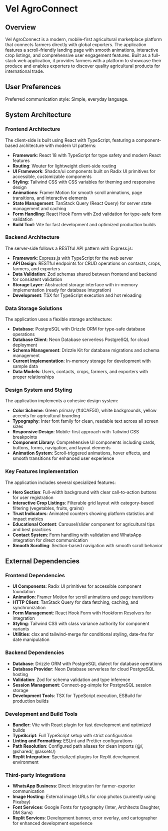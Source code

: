 # Vel AgroConnect

## Overview

Vel AgroConnect is a modern, mobile-first agricultural marketplace platform that connects farmers directly with global exporters. The application features a scroll-friendly landing page with smooth animations, interactive crop listings, and comprehensive user engagement features. Built as a full-stack web application, it provides farmers with a platform to showcase their produce and enables exporters to discover quality agricultural products for international trade.

## User Preferences

Preferred communication style: Simple, everyday language.

## System Architecture

### Frontend Architecture
The client-side is built using React with TypeScript, featuring a component-based architecture with modern UI patterns:

- **Framework**: React 18 with TypeScript for type safety and modern React features
- **Routing**: Wouter for lightweight client-side routing
- **UI Framework**: Shadcn/ui components built on Radix UI primitives for accessible, customizable components
- **Styling**: Tailwind CSS with CSS variables for theming and responsive design
- **Animations**: Framer Motion for smooth scroll animations, page transitions, and interactive elements
- **State Management**: TanStack Query (React Query) for server state management and caching
- **Form Handling**: React Hook Form with Zod validation for type-safe form validation
- **Build Tool**: Vite for fast development and optimized production builds

### Backend Architecture
The server-side follows a RESTful API pattern with Express.js:

- **Framework**: Express.js with TypeScript for the web server
- **API Design**: RESTful endpoints for CRUD operations on contacts, crops, farmers, and exporters
- **Data Validation**: Zod schemas shared between frontend and backend for consistent validation
- **Storage Layer**: Abstracted storage interface with in-memory implementation (ready for database integration)
- **Development**: TSX for TypeScript execution and hot reloading

### Data Storage Solutions
The application uses a flexible storage architecture:

- **Database**: PostgreSQL with Drizzle ORM for type-safe database operations
- **Database Client**: Neon Database serverless PostgreSQL for cloud deployment
- **Schema Management**: Drizzle Kit for database migrations and schema management
- **Current Implementation**: In-memory storage for development with sample data
- **Data Models**: Users, contacts, crops, farmers, and exporters with proper relationships

### Design System and Styling
The application implements a cohesive design system:

- **Color Scheme**: Green primary (#4CAF50), white backgrounds, yellow accents for agricultural branding
- **Typography**: Inter font family for clean, readable text across all screen sizes
- **Responsive Design**: Mobile-first approach with Tailwind CSS breakpoints
- **Component Library**: Comprehensive UI components including cards, buttons, forms, navigation, and layout elements
- **Animation System**: Scroll-triggered animations, hover effects, and smooth transitions for enhanced user experience

### Key Features Implementation
The application includes several specialized features:

- **Hero Section**: Full-width background with clear call-to-action buttons for user registration
- **Interactive Crop Listings**: Filterable grid layout with category-based filtering (vegetables, fruits, grains)
- **Trust Indicators**: Animated counters showing platform statistics and impact metrics
- **Educational Content**: Carousel/slider component for agricultural tips and best practices
- **Contact System**: Form handling with validation and WhatsApp integration for direct communication
- **Smooth Scrolling**: Section-based navigation with smooth scroll behavior

## External Dependencies

### Frontend Dependencies
- **UI Components**: Radix UI primitives for accessible component foundation
- **Animation**: Framer Motion for scroll animations and page transitions
- **HTTP Client**: TanStack Query for data fetching, caching, and synchronization
- **Form Management**: React Hook Form with Hookform Resolvers for integration
- **Styling**: Tailwind CSS with class variance authority for component variants
- **Utilities**: clsx and tailwind-merge for conditional styling, date-fns for date manipulation

### Backend Dependencies
- **Database**: Drizzle ORM with PostgreSQL dialect for database operations
- **Database Provider**: Neon Database serverless for cloud PostgreSQL hosting
- **Validation**: Zod for schema validation and type inference
- **Session Management**: Connect-pg-simple for PostgreSQL session storage
- **Development Tools**: TSX for TypeScript execution, ESBuild for production builds

### Development and Build Tools
- **Bundler**: Vite with React plugin for fast development and optimized builds
- **TypeScript**: Full TypeScript setup with strict configuration
- **Linting and Formatting**: ESLint and Prettier configurations
- **Path Resolution**: Configured path aliases for clean imports (@/, @shared/, @assets/)
- **Replit Integration**: Specialized plugins for Replit development environment

### Third-party Integrations
- **WhatsApp Business**: Direct integration for farmer-exporter communication
- **Image Hosting**: External image URLs for crop photos (currently using Pixabay)
- **Font Services**: Google Fonts for typography (Inter, Architects Daughter, DM Sans)
- **Replit Services**: Development banner, error overlay, and cartographer for enhanced development experience